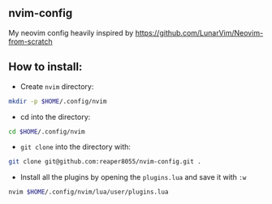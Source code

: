 ## nvim-config
My neovim config heavily inspired by https://github.com/LunarVim/Neovim-from-scratch

## How to install:

- Create `nvim` directory:

```sh
mkdir -p $HOME/.config/nvim
```

- cd into the directory:

```sh
cd $HOME/.config/nvim
```

- `git clone` into the directory with:

```sh
git clone git@github.com:reaper8055/nvim-config.git .
```

- Install all the plugins by opening the `plugins.lua` and save it with `:w`

```sh
nvim $HOME/.config/nvim/lua/user/plugins.lua
```
